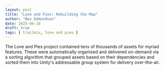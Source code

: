 ```yaml
---
layout: post
title: "Love and Pies: Rebuilding the Map"
author: "Bex Edmondson"
date: 2025-06-10
draft: true
tags: [ trailmix, love and pies ]
---
```


The Love and Pies project contained tens of thousands of assets for myriad features. These were automatically organised and delivered on-demand via a sorting algorithm that grouped assets based on their dependencies and sorted them into Unity's addressable group system for delivery over-the-air.